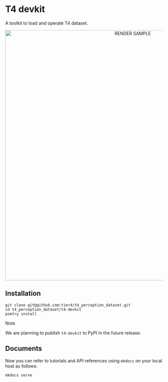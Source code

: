 # T4 devkit

A toolkit to load and operate T4 dataset.

<div align="center">
    <img src="docs/assets/render_scene.gif" width="800" alt="RENDER SAMPLE"/>
</div>

## Installation

```shell
git clone git@github.com:tier4/t4_perception_dataset.git
cd t4_perception_dataset/t4-devkit
poetry install
```

> [!NOTE]
> We are planning to publish `t4-devkit` to PyPI in the future release.

## Documents

Now you can refer to tutorials and API references using `mkdocs` on your local host as follows:

```shell
mkdocs serve
```

